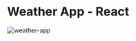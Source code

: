 # Weather App - React
![weather-app](https://user-images.githubusercontent.com/99738621/202915884-2d061fde-e3bb-4108-b989-a4c7866a18f6.png)

